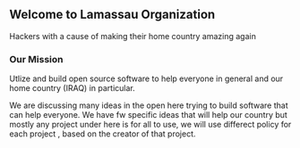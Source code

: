 ## Welcome to Lamassau Organization
Hackers with a cause of making their home country amazing again

### Our Mission

Utlize and build open source software to help everyone in general and our home country (IRAQ) in particular.  

We are discussing many ideas in the open here trying to build software that can help everyone. We have fw specific ideas that will help our country but mostly any project under here is for all to use, we will use differect policy for each project , based on the creator of that project.
